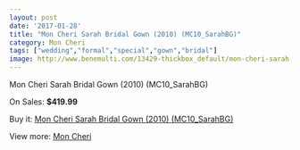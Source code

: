 ```yaml
---
layout: post
date: '2017-01-28'
title: "Mon Cheri Sarah Bridal Gown (2010) (MC10_SarahBG)"
category: Mon Cheri
tags: ["wedding","formal","special","gown","bridal"]
image: http://www.benemulti.com/13429-thickbox_default/mon-cheri-sarah-bridal-gown-2010-mc10sarahbg.jpg
---
```

Mon Cheri Sarah Bridal Gown (2010) (MC10_SarahBG)

On Sales: **$419.99**
<a href="https://www.benemulti.com/en/mon-cheri/5081-mon-cheri-sarah-bridal-gown-2010-mc10sarahbg.html"><amp-img layout="responsive" width="600" height="600" src="//www.benemulti.com/13429-thickbox_default/mon-cheri-sarah-bridal-gown-2010-mc10sarahbg.jpg" alt="Mon Cheri Sarah Bridal Gown (2010) (MC10_SarahBG) 0" /></a>
<a href="https://www.benemulti.com/en/mon-cheri/5081-mon-cheri-sarah-bridal-gown-2010-mc10sarahbg.html"><amp-img layout="responsive" width="600" height="600" src="//www.benemulti.com/13430-thickbox_default/mon-cheri-sarah-bridal-gown-2010-mc10sarahbg.jpg" alt="Mon Cheri Sarah Bridal Gown (2010) (MC10_SarahBG) 1" /></a>

Buy it: [Mon Cheri Sarah Bridal Gown (2010) (MC10_SarahBG)](https://www.benemulti.com/en/mon-cheri/5081-mon-cheri-sarah-bridal-gown-2010-mc10sarahbg.html "Mon Cheri Sarah Bridal Gown (2010) (MC10_SarahBG)")

View more: [Mon Cheri](https://www.benemulti.com/en/46-mon-cheri "Mon Cheri")